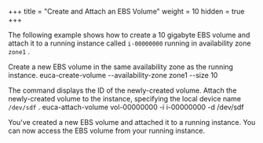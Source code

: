 +++
title = "Create and Attach an EBS Volume"
weight = 10
hidden = true
+++

The following example shows how to create a 10 gigabyte EBS volume and attach it to a running instance called `i-00000000` running in availability zone `zone1` . 

Create a new EBS volume in the same availability zone as the running instance. 
    euca-create-volume --availability-zone zone1 --size 10

The command displays the ID of the newly-created volume. Attach the newly-created volume to the instance, specifying the local device name `/dev/sdf` . 
    euca-attach-volume vol-00000000 -i i-00000000 -d /dev/sdf

You've created a new EBS volume and attached it to a running instance. You can now access the EBS volume from your running instance. 